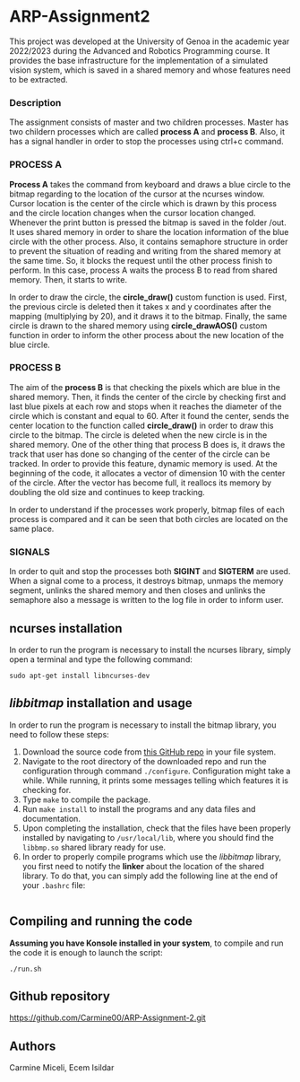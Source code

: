 # ARP-Assignment2
This project was developed at the University of Genoa in the academic year 2022/2023 during the Advanced and Robotics Programming course.
It provides the base infrastructure for the implementation of a simulated vision system, which is saved in a shared memory and whose features need to be extracted. 

### Description 
The assignment consists of master and two children processes. Master has two childern processes which are called **process A** and **process B**. Also, it has a signal handler in order to stop the processes using ctrl+c command. 


### PROCESS A
**Process A** takes the command from keyboard and draws a blue circle to the bitmap regarding to the location of the cursor at the ncurses window. Cursor location is the center of the circle which is drawn by this process and the circle location changes when the cursor location changed. Whenever the print button is pressed the bitmap is saved in the folder /out.
It uses shared memory in order to share the location information of the blue circle with the other process. Also, it contains semaphore structure in order to prevent the situation of reading and writing from the shared memory at the same time. So, it blocks the request until the other process finish to perform. In this case, process A waits the process B to read from shared memory. Then, it starts to write. 

In order to draw the circle, the **circle_draw()** custom function is used. First, the previous circle is deleted then it takes x and y coordinates after the mapping (multiplying by 20), and it draws it to the bitmap. Finally, the same circle is drawn to the shared memory using **circle_drawAOS()** custom function in order to inform the other process about the new location of the blue circle.


### PROCESS B
The aim of the **process B** is that checking the pixels which are blue in the shared memory. Then, it finds the center of the circle by checking first and last blue pixels at each row and stops when it reaches the diameter of the circle which is constant and equal to 60. After it found the center, sends the center location to the function called **circle_draw()** in order to draw this circle to the bitmap. The circle is deleted when the new circle is in the shared memory. 
One of the other thing that process B does is, it draws the track that user has done so changing of the center of the circle can be tracked. In order to provide this feature, dynamic memory is used. At the beginning of the code, it allocates a vector of dimension 10 with the center of the circle. After the vector has become full, it reallocs its memory by doubling the old size and continues to keep tracking. 

In order to understand if the processes work properly, bitmap files of each process is compared and it can be seen that both circles are located on the same place.

### SIGNALS
In order to quit and stop the processes both **SIGINT** and **SIGTERM** are used. When a signal come to a process, it destroys bitmap, unmaps the memory segment, unlinks the shared memory and then closes and unlinks the semaphore also a message is written to the log file in order to inform user. 

## ncurses installation
In order to run the program is necessary to install the ncurses library, simply open a terminal and type the following command:
```console
sudo apt-get install libncurses-dev
```

## *libbitmap* installation and usage
In order to run the program is necessary to install the bitmap library, you need to follow these steps:
1. Download the source code from [this GitHub repo](https://github.com/draekko/libbitmap.git) in your file system.
2. Navigate to the root directory of the downloaded repo and run the configuration through command ```./configure```. Configuration might take a while.  While running, it prints some messages telling which features it is checking for.
3. Type ```make``` to compile the package.
4. Run ```make install``` to install the programs and any data files and documentation.
5. Upon completing the installation, check that the files have been properly installed by navigating to ```/usr/local/lib```, where you should find the ```libbmp.so``` shared library ready for use.
6. In order to properly compile programs which use the *libbitmap* library, you first need to notify the **linker** about the location of the shared library. To do that, you can simply add the following line at the end of your ```.bashrc``` file:      
```export LD_LIBRARY_PATH="/usr/local/lib:$LD_LIBRARY_PATH"
```

## Compiling and running the code
**Assuming you have Konsole installed in your system**, to compile and run the code it is enough to launch the script:
```console
./run.sh
```

## Github repository
https://github.com/Carmine00/ARP-Assignment-2.git

## Authors
Carmine Miceli, Ecem Isildar
